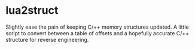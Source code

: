 # lua2struct
Slightly ease the pain of keeping C/++ memory structures updated. A little script to convert between a table of offsets and a hopefully accurate C/++ structure for reverse engineering.
